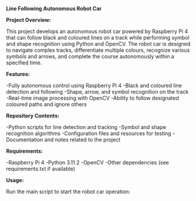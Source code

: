 **Line Following Autonomous Robot Car**

**Project Overview:**

This project develops an autonomous robot car powered by Raspberry Pi 4 that can follow black and coloured lines on a track while performing symbol and shape recognition using Python and OpenCV. The robot car is designed to navigate complex tracks, differentiate multiple colours, recognize various symbols and arrows, and complete the course autonomously within a specified time.

**Features:**

-Fully autonomous control using Raspberry Pi 4
-Black and coloured line detection and following
-Shape, arrow, and symbol recognition on the track
-Real-time image processing with OpenCV
-Ability to follow designated coloured paths and ignore others

**Repository Contents:**

-Python scripts for line detection and tracking
-Symbol and shape recognition algorithms
-Configuration files and resources for testing
-Documentation and notes related to the project

**Requirements:**

-Raspberry Pi 4
-Python 3.11.2
-OpenCV
-Other dependencies (see requirements.txt if available)
 
**Usage:**

Run the main script to start the robot car operation:
